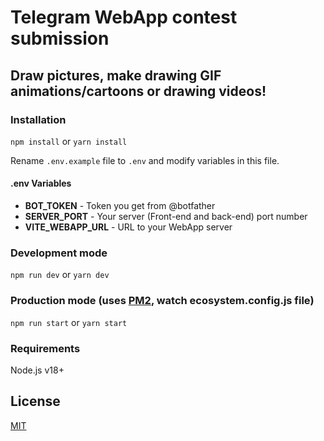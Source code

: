 # Telegram WebApp contest submission

## Draw pictures, make drawing GIF animations/cartoons or drawing videos!

### Installation

```npm install```
or
```yarn install```

Rename `.env.example` file to `.env` and modify variables in this file.

#### .env Variables

- **BOT_TOKEN** - Token you get from @botfather
- **SERVER_PORT** - Your server (Front-end and back-end) port number
- **VITE_WEBAPP_URL** - URL to your WebApp server

### Development mode

```npm run dev```
or
```yarn dev```


### Production mode (uses [PM2](https://pm2.keymetrics.io/), watch ecosystem.config.js file)

```npm run start```
or
```yarn start```

### Requirements

Node.js v18+

## License
[MIT](./LICENSE)
